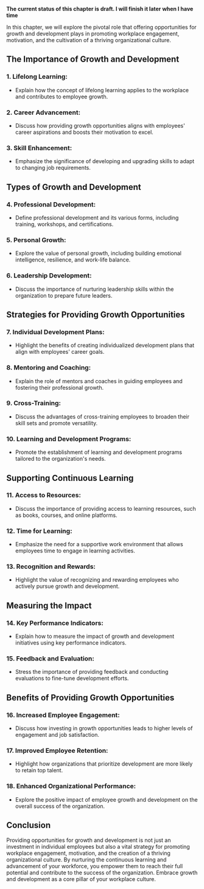 **The current status of this chapter is draft. I will finish it later when I have time**

In this chapter, we will explore the pivotal role that offering opportunities for growth and development plays in promoting workplace engagement, motivation, and the cultivation of a thriving organizational culture.

**The Importance of Growth and Development**
--------------------------------------------

### **1. Lifelong Learning:**

* Explain how the concept of lifelong learning applies to the workplace and contributes to employee growth.

### **2. Career Advancement:**

* Discuss how providing growth opportunities aligns with employees' career aspirations and boosts their motivation to excel.

### **3. Skill Enhancement:**

* Emphasize the significance of developing and upgrading skills to adapt to changing job requirements.

**Types of Growth and Development**
-----------------------------------

### **4. Professional Development:**

* Define professional development and its various forms, including training, workshops, and certifications.

### **5. Personal Growth:**

* Explore the value of personal growth, including building emotional intelligence, resilience, and work-life balance.

### **6. Leadership Development:**

* Discuss the importance of nurturing leadership skills within the organization to prepare future leaders.

**Strategies for Providing Growth Opportunities**
-------------------------------------------------

### **7. Individual Development Plans:**

* Highlight the benefits of creating individualized development plans that align with employees' career goals.

### **8. Mentoring and Coaching:**

* Explain the role of mentors and coaches in guiding employees and fostering their professional growth.

### **9. Cross-Training:**

* Discuss the advantages of cross-training employees to broaden their skill sets and promote versatility.

### **10. Learning and Development Programs:**

* Promote the establishment of learning and development programs tailored to the organization's needs.

**Supporting Continuous Learning**
----------------------------------

### **11. Access to Resources:**

* Discuss the importance of providing access to learning resources, such as books, courses, and online platforms.

### **12. Time for Learning:**

* Emphasize the need for a supportive work environment that allows employees time to engage in learning activities.

### **13. Recognition and Rewards:**

* Highlight the value of recognizing and rewarding employees who actively pursue growth and development.

**Measuring the Impact**
------------------------

### **14. Key Performance Indicators:**

* Explain how to measure the impact of growth and development initiatives using key performance indicators.

### **15. Feedback and Evaluation:**

* Stress the importance of providing feedback and conducting evaluations to fine-tune development efforts.

**Benefits of Providing Growth Opportunities**
----------------------------------------------

### **16. Increased Employee Engagement:**

* Discuss how investing in growth opportunities leads to higher levels of engagement and job satisfaction.

### **17. Improved Employee Retention:**

* Highlight how organizations that prioritize development are more likely to retain top talent.

### **18. Enhanced Organizational Performance:**

* Explore the positive impact of employee growth and development on the overall success of the organization.

**Conclusion**
--------------

Providing opportunities for growth and development is not just an investment in individual employees but also a vital strategy for promoting workplace engagement, motivation, and the creation of a thriving organizational culture. By nurturing the continuous learning and advancement of your workforce, you empower them to reach their full potential and contribute to the success of the organization. Embrace growth and development as a core pillar of your workplace culture.
